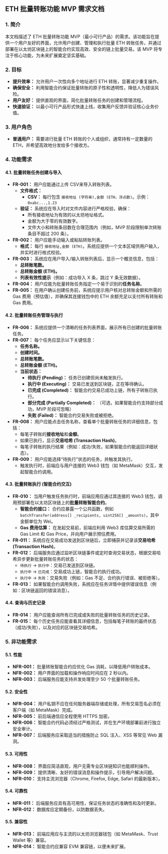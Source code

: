 ## ETH 批量转账功能 MVP 需求文档

### 1\. 简介

本文档描述了 ETH 批量转账功能 MVP（最小可行产品）的需求。该功能旨在提供一个用户友好的界面，允许用户创建、管理和执行批量 ETH 转账任务，并通过部署在以太坊区块链上的智能合约实现高效、安全的链上批量交易。该 MVP 将专注于核心功能，为未来扩展奠定坚实基础。

### 2\. 目标

  * **提升效率：** 允许用户一次性向多个地址进行 ETH 转账，显著减少重复操作。
  * **确保安全：** 利用智能合约保证批量转账的原子性和透明性，降低人为错误风险。
  * **用户友好：** 提供直观的界面，简化批量转账任务的创建和管理流程。
  * **快速验证：** 以最小可行产品形式快速上线，收集用户反馈并验证核心业务价值。

### 3\. 用户角色

  * **普通用户：** 需要进行批量 ETH 转账的个人或组织，通常持有一定数量的 ETH，并希望高效地分发给多个接收方。

### 4\. 功能需求

#### 4.1. 批量转账任务创建与导入

  * **FR-001：** 用户应能通过上传 CSV来导入转账列表。
      * **文件格式：**
          * **CSV：** 每行包含 `接收地址 (字符串),金额 (ETH，浮点数)`。示例：`0xabc...,1.23`
      * **验证：** 系统应在导入时对文件内容进行严格校验，确保：
          * 所有接收地址为有效的以太坊地址格式。
          * 金额为大于零的有效数字。
          * 文件大小和转账条目数在合理范围内（例如，MVP 阶段限制单次转账条目不超过 200 条）。
  * **FR-002：** 用户应能手动输入或粘贴转账列表。
      * **格式：** 每行 `接收地址,金额 (ETH)`。系统应提供一个文本区域供用户输入，并实时进行格式校验。
  * **FR-003：** 系统应在用户导入/输入转账列表后，显示一个概览信息，包括：
      * **总转账笔数。**
      * **总转账金额 (ETH)。**
      * **列表有效性提示**（例如：成功导入 X 条，跳过 Y 条无效数据）。
  * **FR-004：** 用户应能为批量转账任务指定一个易于识别的**任务名称**。
  * **FR-005：** 在用户确认创建任务前，系统应提示用户核对总转账金额和所需的 Gas 费用（预估值），并确保其连接钱包中的 ETH 余额充足以支付所有转账和 Gas 费用。

#### 4.2. 批量转账任务管理与执行

  * **FR-006：** 系统应提供一个清晰的任务列表界面，展示所有已创建的批量转账任务。
  * **FR-007：** 每个任务应显示以下关键信息：
      * **任务名称。**
      * **创建时间。**
      * **总转账笔数。**
      * **总转账金额 (ETH)。**
      * **当前状态：**
          * **待执行 (Pending)：** 任务已创建但尚未触发执行。
          * **执行中 (Executing)：** 交易已发送到区块链，正在等待确认。
          * **已完成 (Completed)：** 智能合约交易已成功上链，所有子转账已执行。
          * **部分完成 (Partially Completed)：** （可选，如果智能合约支持部分成功，MVP 阶段可忽略）
          * **失败 (Failed)：** 智能合约交易失败或被拒绝。
  * **FR-008：** 用户应能点击任务名称，查看单个批量转账任务的详细信息，包括：
      * 每笔子转账的**接收地址**和**金额**。
      * 如果已执行，显示**交易哈希 (Transaction Hash)**。
      * 每笔子转账的执行结果（例如：成功/失败，如果智能合约能返回详细状态）。
  * **FR-009：** 用户应能选择“待执行”状态的任务，并触发其执行。
      * 触发执行时，前端应与用户连接的 Web3 钱包（如 MetaMask）交互，发起智能合约调用。

#### 4.3. 批量转账执行 (智能合约交互)

  * **FR-010：** 当用户触发任务执行时，前端应用应通过其连接的 Web3 钱包，调用预部署在以太坊区块链上的**批量转账智能合约**。
      * **智能合约接口：** 合约应暴露一个公共函数，例如 `batchTransfer(address[] _recipients, uint256[] _amounts)`，其中金额单位为 Wei。
      * **Gas 费用估算：** 在发起交易前，前端应利用 Web3 库估算交易所需的 Gas Limit 和 Gas Price，并向用户展示预估费用。
  * **FR-011：** 系统应在交易成功发送到区块链后，立即捕获并记录该**交易哈希 (Transaction Hash)**。
  * **FR-012：** 后端服务应通过监听区块链事件或定时查询交易状态，根据交易哈希异步更新批量转账任务的状态：
      * `待执行` → `执行中`：交易已发送到区块链。
      * `执行中` → `已完成`：交易成功上链，智能合约执行成功。
      * `执行中` → `失败`：交易失败（例如：Gas 不足、合约执行错误、被拒绝等）。
  * **FR-013：** 如果智能合约调用失败，系统应在任务详情中提供错误信息（例如：区块链返回的错误消息）。

#### 4.4. 查询与历史记录

  * **FR-014：** 用户应能查询所有已完成或失败的批量转账任务的历史记录。
  * **FR-015：** 每个历史任务应能查看其详细信息，包括每笔子转账的最终状态（成功/失败），以及对应的区块链交易哈希。

### 5\. 非功能需求

#### 5.1. 性能

  * **NFR-001：** 批量转账智能合约应优化 Gas 消耗，以降低用户转账成本。
  * **NFR-002：** 用户界面的加载和操作响应时间应在 2 秒以内。
  * **NFR-003：** 后端服务应能支持并发处理至少 50 个批量转账任务。

#### 5.2. 安全性

  * **NFR-004：** 用户私钥不应在任何服务器端存储或处理，所有交易签名必须在客户端（如 MetaMask）完成。
  * **NFR-005：** 前后端通信应全程使用 HTTPS 加密。
  * **NFR-006：** 智能合约代码必须经过严格测试，并在生产环境部署前进行独立安全审计。
  * **NFR-007：** 后端服务应采取适当的措施防止 SQL 注入、XSS 等常见 Web 漏洞。

#### 5.3. 可用性

  * **NFR-008：** 界面应简洁直观，用户无需专业区块链知识也能顺利操作。
  * **NFR-009：** 提供清晰、友好的错误消息和操作提示，引导用户解决问题。
  * **NFR-010：** 支持主流浏览器（Chrome, Firefox, Edge, Safari 的最新版本）。

#### 5.4. 可靠性

  * **NFR-011：** 后端服务应具有高可用性，保证任务状态的准确性和及时更新。
  * **NFR-012：** 数据库应定期备份，以防数据丢失。

#### 5.5. 兼容性

  * **NFR-013：** 前端应用应与主流的以太坊浏览器钱包（如 MetaMask、Trust Wallet 等）兼容。
  * **NFR-014：** 智能合约应兼容 EVM 兼容链，以便未来扩展。